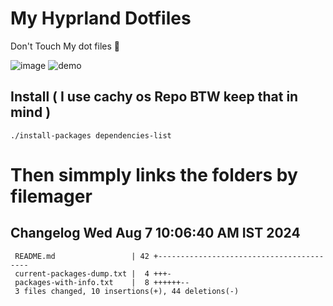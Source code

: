 # My Hyprland Dotfiles
  Don't Touch My dot files 🙂
 

  ![image](https://github.com/ALEX5402/dotfiles/assets/76860596/2fbe6020-4d76-4cf7-b052-58ff43cda405)
  ![demo](https://github.com/ALEX5402/dotfiles/assets/76860596/ff68bba7-e8da-49d3-a716-3ed3d73cfc25)

## Install ( I use cachy os Repo BTW keep that in mind )
``` ./install-packages dependencies-list ```

# Then simmply links the folders by filemager
 
## Changelog Wed Aug  7 10:06:40 AM IST 2024
```
 README.md                 | 42 +-----------------------------------------
 current-packages-dump.txt |  4 +++-
 packages-with-info.txt    |  8 ++++++--
 3 files changed, 10 insertions(+), 44 deletions(-)
```
 
